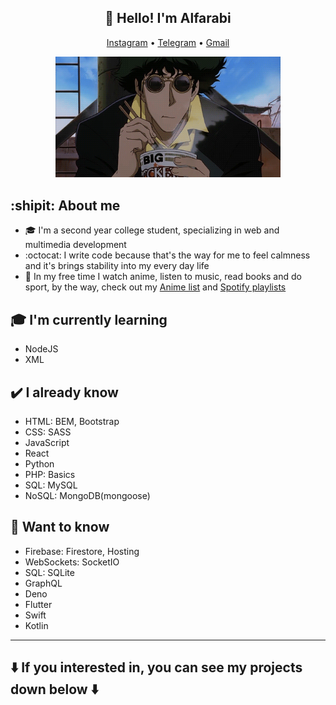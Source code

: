 <h2 align="center">👋 Hello! I'm Alfarabi </h2> 
<p align="center">
  <a href="https://www.instagram.com/despicable_0/">Instagram</a> •
  <a href="https://t.me/Despicable_0">Telegram</a> •
  <a href="mailto:despicablegrand@gmail.com">Gmail</a>
</p> 

<p align="center">
  <img src="Bebop.gif" width="360" title="Cowboy">
</p>

## :shipit: About me
* :mortar_board: I'm a second year college student, specializing in web and multimedia development
* :octocat: I write code because that's the way for me to feel calmness and it's brings stability into my every day life
* :walking: In my free time I watch anime, listen to music, read books and do sport, by the way, check out my [Anime list](https://yummyanime.club/users/id585219) and [Spotify playlists](https://open.spotify.com/user/cukziv71yqg6oqvtqak23s3mp?si=DTXuytkDSvqLD8Jq12lcvg)

## :mortar_board: I'm currently learning
* NodeJS
* XML

## :heavy_check_mark: I already know
* HTML: BEM, Bootstrap
* CSS: SASS
* JavaScript
* React
* Python
* PHP: Basics
* SQL: MySQL
* NoSQL: MongoDB(mongoose)

## :green_book: Want to know
* Firebase: Firestore, Hosting
* WebSockets: SocketIO
* SQL: SQLite
* GraphQL
* Deno
* Flutter
* Swift
* Kotlin

<!-- #### And some Additional tools
- Visual Studio Code
- GitHub
- Photoshop
- Figma
- Notion
- Linux: Ubuntu
- Trello
- MySQL Workbench -->
------
## :arrow_down: If you interested in, you can see my projects down below :arrow_down:
